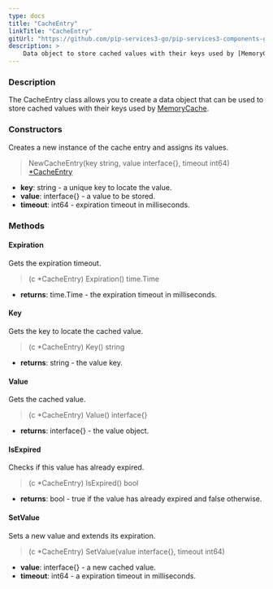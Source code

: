 ```yaml
---
type: docs
title: "CacheEntry"
linkTitle: "CacheEntry"
gitUrl: "https://github.com/pip-services3-go/pip-services3-components-go"
description: >
    Data object to store cached values with their keys used by [MemoryCache](../memory_cache).
---
```


### Description

The CacheEntry class allows you to create a data object that can be used to store cached values with their keys used by [MemoryCache](../memory_cache).

### Constructors
Creates a new instance of the cache entry and assigns its values.

> NewCacheEntry(key string, value interface{}, timeout int64) [*CacheEntry]()

- **key**: string - a unique key to locate the value.
- **value**: interface{} - a value to be stored.
- **timeout**: int64 - expiration timeout in milliseconds.


### Methods

#### Expiration
Gets the expiration timeout.

> (c *CacheEntry) Expiration() time.Time

- **returns**: time.Time - the expiration timeout in milliseconds.


#### Key
Gets the key to locate the cached value.

> (c *CacheEntry) Key() string

- **returns**: string - the value key.


#### Value
Gets the cached value.

> (c *CacheEntry) Value() interface{}

- **returns**: interface{} - the value object.


#### IsExpired
Checks if this value has already expired.

> (c *CacheEntry) IsExpired() bool

- **returns**: bool - true if the value has already expired and false otherwise.


#### SetValue
Sets a new value and extends its expiration.

> (c *CacheEntry) SetValue(value interface{}, timeout int64)

- **value**: interface{} - a new cached value.
- **timeout**: int64 - a expiration timeout in milliseconds.
